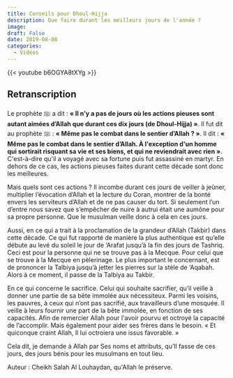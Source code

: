 ```yaml
---
title: Conseils pour Dhoul-Hijja
description: Que faire durant les meilleurs jours de l'année ?
image:
draft: False
date: 2019-08-08
categories: 
  - Vidéos
---
```


{{< youtube b6OGYA8tXYg >}}

## Retranscription

Le prophète ﷺ a dit : **« Il n’y a pas de jours où les actions pieuses sont autant aimées d’Allah que durant ces dix jours (de Dhoul-Hijja) »**. Il fut dit au prophète ﷺ : **« Même pas le combat dans le sentier d’Allah ? »**. Il dit : **« Même pas le combat dans le sentier d’Allah. À l'exception d'un homme qui sortirait risquant sa vie et ses biens, et qui ne reviendrait avec rien »**. C'est-à-dire qu'il a voyagé avec sa fortune puis fut assassiné en martyr. En dehors de ce cas, les actions pieuses faites durant cette décade sont donc les meilleures.

Mais quels sont ces actions ? Il incombe durant ces jours de veiller à jeûner, multiplier l’évocation d’Allah et la lecture du Coran, montrer de la bonté envers les serviteurs d’Allah et de ne pas causer du tort. Si seulement l’un d’entre nous savez que s’empêcher de nuire à autrui était une aumône pour sa propre personne. Que le musulman veille donc à cela en ces jours.

Aussi, en ce qui a trait à la proclamation de la grandeur d’Allah (Takbir) dans cette décade. Ce qui fut rapporté de manière la plus authentique est qu’elle débute au levé du soleil le jour de ‘Arafat jusqu’à la fin des jours de Tashriq. Ceci est pour la personne qui ne se trouve pas à la Mecque. Pour celui que se trouve à la Mecque en pèlerinage. Le plus important le concernant, est de prononcer la Talbiya jusqu’à jetter les pierres sur la stèle de ‘Aqabah. Alors à ce moment, il passe de la Talbiya au Takbir.

En ce qui concerne le sacrifice. Celui qui souhaite sacrifier, qu’il veille à donner une partie de sa bête immolée aux nécessiteux. Parmi les voisins, les pauvres, à ceux qui n’ont pas sacrifié, aux travailleurs d’une mosquée. Il veille à leurs fournir une part de la bête immolée, en fonction de ses capacités. Afin de remercier Allah pour l'avoir pourvu et octroyé la capacité de l’accomplir. Mais également pour aider ses frères dans le besoin. « Et quiconque craint Allah, Il lui octroiera une issus favorable. »

Cela dit, je demande à Allah par Ses noms et attributs, qu’Il fasse de ces jours, des jours bénis pour les musulmans en tout lieu.

Auteur : Cheikh Salah Al Louhaydan, qu'Allah le préserve.
